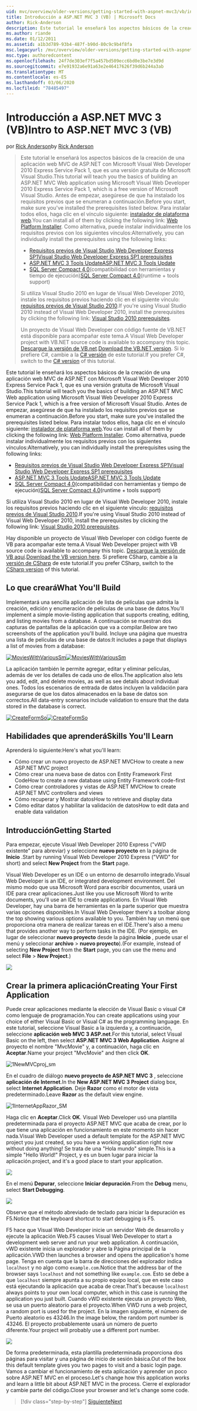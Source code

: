 ```yaml
---
uid: mvc/overview/older-versions/getting-started-with-aspnet-mvc3/vb/intro-to-aspnet-mvc-3
title: Introducción a ASP.NET MVC 3 (VB) | Microsoft Docs
author: Rick-Anderson
description: Este tutorial le enseñará los aspectos básicos de la creación de una aplicación web MVC de ASP.NET con Microsoft Visual Web Developer 2010 Express Service Pack 1, que es...
ms.author: riande
ms.date: 01/12/2011
ms.assetid: a1b3d789-93b4-487f-b90d-80c9c9b4f8fa
msc.legacyurl: /mvc/overview/older-versions/getting-started-with-aspnet-mvc3/vb/intro-to-aspnet-mvc-3
msc.type: authoredcontent
ms.openlocfilehash: 24f7de303ef7f5a457bd509ecc6bd0e3be7e3d9d
ms.sourcegitcommit: e7e91932a6e91a63e2e46417626f39d6b244a3ab
ms.translationtype: MT
ms.contentlocale: es-ES
ms.lasthandoff: 03/06/2020
ms.locfileid: "78485497"
---
```

# <a name="intro-to-aspnet-mvc-3-vb"></a><span data-ttu-id="594b3-103">Introducción a ASP.NET MVC 3 (VB)</span><span class="sxs-lookup"><span data-stu-id="594b3-103">Intro to ASP.NET MVC 3 (VB)</span></span>

<span data-ttu-id="594b3-104">por [Rick Anderson](https://twitter.com/RickAndMSFT)</span><span class="sxs-lookup"><span data-stu-id="594b3-104">by [Rick Anderson](https://twitter.com/RickAndMSFT)</span></span>

> <span data-ttu-id="594b3-105">Este tutorial le enseñará los aspectos básicos de la creación de una aplicación web MVC de ASP.NET con Microsoft Visual Web Developer 2010 Express Service Pack 1, que es una versión gratuita de Microsoft Visual Studio.</span><span class="sxs-lookup"><span data-stu-id="594b3-105">This tutorial will teach you the basics of building an ASP.NET MVC Web application using Microsoft Visual Web Developer 2010 Express Service Pack 1, which is a free version of Microsoft Visual Studio.</span></span> <span data-ttu-id="594b3-106">Antes de empezar, asegúrese de que ha instalado los requisitos previos que se enumeran a continuación.</span><span class="sxs-lookup"><span data-stu-id="594b3-106">Before you start, make sure you've installed the prerequisites listed below.</span></span> <span data-ttu-id="594b3-107">Para instalar todos ellos, haga clic en el vínculo siguiente: [instalador de plataforma web](https://www.microsoft.com/web/gallery/install.aspx?appid=VWD2010SP1Pack).</span><span class="sxs-lookup"><span data-stu-id="594b3-107">You can install all of them by clicking the following link: [Web Platform Installer](https://www.microsoft.com/web/gallery/install.aspx?appid=VWD2010SP1Pack).</span></span> <span data-ttu-id="594b3-108">Como alternativa, puede instalar individualmente los requisitos previos con los siguientes vínculos:</span><span class="sxs-lookup"><span data-stu-id="594b3-108">Alternatively, you can individually install the prerequisites using the following links:</span></span>
> 
> - [<span data-ttu-id="594b3-109">Requisitos previos de Visual Studio Web Developer Express SP1</span><span class="sxs-lookup"><span data-stu-id="594b3-109">Visual Studio Web Developer Express SP1 prerequisites</span></span>](https://www.microsoft.com/web/gallery/install.aspx?appid=VWD2010SP1Pack)
> - [<span data-ttu-id="594b3-110">ASP.NET MVC 3 Tools Update</span><span class="sxs-lookup"><span data-stu-id="594b3-110">ASP.NET MVC 3 Tools Update</span></span>](https://www.microsoft.com/web/gallery/install.aspx?appsxml=&amp;appid=MVC3)
> - <span data-ttu-id="594b3-111">[SQL Server Compact 4,0](https://www.microsoft.com/web/gallery/install.aspx?appid=SQLCE;SQLCEVSTools_4_0)(compatibilidad con herramientas y tiempo de ejecución)</span><span class="sxs-lookup"><span data-stu-id="594b3-111">[SQL Server Compact 4.0](https://www.microsoft.com/web/gallery/install.aspx?appid=SQLCE;SQLCEVSTools_4_0)(runtime + tools support)</span></span>
> 
> <span data-ttu-id="594b3-112">Si utiliza Visual Studio 2010 en lugar de Visual Web Developer 2010, instale los requisitos previos haciendo clic en el siguiente vínculo: [requisitos previos de Visual Studio 2010](https://www.microsoft.com/web/gallery/install.aspx?appsxml=&amp;appid=VS2010SP1Pack).</span><span class="sxs-lookup"><span data-stu-id="594b3-112">If you're using Visual Studio 2010 instead of Visual Web Developer 2010, install the prerequisites by clicking the following link: [Visual Studio 2010 prerequisites](https://www.microsoft.com/web/gallery/install.aspx?appsxml=&amp;appid=VS2010SP1Pack).</span></span>
> 
> <span data-ttu-id="594b3-113">Un proyecto de Visual Web Developer con código fuente de VB.NET está disponible para acompañar este tema.</span><span class="sxs-lookup"><span data-stu-id="594b3-113">A Visual Web Developer project with VB.NET source code is available to accompany this topic.</span></span> <span data-ttu-id="594b3-114">[Descargue la versión de VB.net](https://code.msdn.microsoft.com/Introduction-to-MVC-3-10d1b098).</span><span class="sxs-lookup"><span data-stu-id="594b3-114">[Download the VB.NET version](https://code.msdn.microsoft.com/Introduction-to-MVC-3-10d1b098).</span></span> <span data-ttu-id="594b3-115">Si lo prefiere C#, cambie a la [ C# versión](../cs/intro-to-aspnet-mvc-3.md) de este tutorial.</span><span class="sxs-lookup"><span data-stu-id="594b3-115">If you prefer C#, switch to the [C# version](../cs/intro-to-aspnet-mvc-3.md) of this tutorial.</span></span>

<span data-ttu-id="594b3-116">Este tutorial le enseñará los aspectos básicos de la creación de una aplicación web MVC de ASP.NET con Microsoft Visual Web Developer 2010 Express Service Pack 1, que es una versión gratuita de Microsoft Visual Studio.</span><span class="sxs-lookup"><span data-stu-id="594b3-116">This tutorial will teach you the basics of building an ASP.NET MVC Web application using Microsoft Visual Web Developer 2010 Express Service Pack 1, which is a free version of Microsoft Visual Studio.</span></span> <span data-ttu-id="594b3-117">Antes de empezar, asegúrese de que ha instalado los requisitos previos que se enumeran a continuación.</span><span class="sxs-lookup"><span data-stu-id="594b3-117">Before you start, make sure you've installed the prerequisites listed below.</span></span> <span data-ttu-id="594b3-118">Para instalar todos ellos, haga clic en el vínculo siguiente: [instalador de plataforma web](https://www.microsoft.com/web/gallery/install.aspx?appid=VWD2010SP1Pack).</span><span class="sxs-lookup"><span data-stu-id="594b3-118">You can install all of them by clicking the following link: [Web Platform Installer](https://www.microsoft.com/web/gallery/install.aspx?appid=VWD2010SP1Pack).</span></span> <span data-ttu-id="594b3-119">Como alternativa, puede instalar individualmente los requisitos previos con los siguientes vínculos:</span><span class="sxs-lookup"><span data-stu-id="594b3-119">Alternatively, you can individually install the prerequisites using the following links:</span></span>

- [<span data-ttu-id="594b3-120">Requisitos previos de Visual Studio Web Developer Express SP1</span><span class="sxs-lookup"><span data-stu-id="594b3-120">Visual Studio Web Developer Express SP1 prerequisites</span></span>](https://www.microsoft.com/web/gallery/install.aspx?appid=VWD2010SP1Pack)
- [<span data-ttu-id="594b3-121">ASP.NET MVC 3 Tools Update</span><span class="sxs-lookup"><span data-stu-id="594b3-121">ASP.NET MVC 3 Tools Update</span></span>](https://www.microsoft.com/web/gallery/install.aspx?appsxml=&amp;appid=MVC3)
- <span data-ttu-id="594b3-122">[SQL Server Compact 4,0](https://www.microsoft.com/web/gallery/install.aspx?appid=SQLCE;SQLCEVSTools_4_0)(compatibilidad con herramientas y tiempo de ejecución)</span><span class="sxs-lookup"><span data-stu-id="594b3-122">[SQL Server Compact 4.0](https://www.microsoft.com/web/gallery/install.aspx?appid=SQLCE;SQLCEVSTools_4_0)(runtime + tools support)</span></span>

<span data-ttu-id="594b3-123">Si utiliza Visual Studio 2010 en lugar de Visual Web Developer 2010, instale los requisitos previos haciendo clic en el siguiente vínculo: [requisitos previos de Visual Studio 2010](https://www.microsoft.com/web/gallery/install.aspx?appsxml=&amp;appid=VS2010SP1Pack).</span><span class="sxs-lookup"><span data-stu-id="594b3-123">If you're using Visual Studio 2010 instead of Visual Web Developer 2010, install the prerequisites by clicking the following link: [Visual Studio 2010 prerequisites](https://www.microsoft.com/web/gallery/install.aspx?appsxml=&amp;appid=VS2010SP1Pack).</span></span>

<span data-ttu-id="594b3-124">Hay disponible un proyecto de Visual Web Developer con código fuente de VB para acompañar este tema.</span><span class="sxs-lookup"><span data-stu-id="594b3-124">A Visual Web Developer project with VB source code is available to accompany this topic.</span></span> <span data-ttu-id="594b3-125">[Descargue la versión de VB aquí](https://code.msdn.microsoft.com/Project/Download/FileDownload.aspx?ProjectName=aspnetmvcsamples&amp;DownloadId=14824).</span><span class="sxs-lookup"><span data-stu-id="594b3-125">[Download the VB version here](https://code.msdn.microsoft.com/Project/Download/FileDownload.aspx?ProjectName=aspnetmvcsamples&amp;DownloadId=14824).</span></span> <span data-ttu-id="594b3-126">Si prefiere CSharp, cambie a la [versión de CSharp](../cs/intro-to-aspnet-mvc-3.md) de este tutorial.</span><span class="sxs-lookup"><span data-stu-id="594b3-126">If you prefer CSharp, switch to the [CSharp version](../cs/intro-to-aspnet-mvc-3.md) of this tutorial.</span></span>

## <a name="what-youll-build"></a><span data-ttu-id="594b3-127">Lo que creará</span><span class="sxs-lookup"><span data-stu-id="594b3-127">What You'll Build</span></span>

<span data-ttu-id="594b3-128">Implementará una sencilla aplicación de lista de películas que admita la creación, edición y enumeración de películas de una base de datos.</span><span class="sxs-lookup"><span data-stu-id="594b3-128">You'll implement a simple movie-listing application that supports creating, editing, and listing movies from a database.</span></span> <span data-ttu-id="594b3-129">A continuación se muestran dos capturas de pantallas de la aplicación que va a compilar.</span><span class="sxs-lookup"><span data-stu-id="594b3-129">Below are two screenshots of the application you'll build.</span></span> <span data-ttu-id="594b3-130">Incluye una página que muestra una lista de películas de una base de datos:</span><span class="sxs-lookup"><span data-stu-id="594b3-130">It includes a page that displays a list of movies from a database:</span></span>

<span data-ttu-id="594b3-131">[![MoviesWithVariousSm](intro-to-aspnet-mvc-3/_static/image2.png)](intro-to-aspnet-mvc-3/_static/image1.png)</span><span class="sxs-lookup"><span data-stu-id="594b3-131">[![MoviesWithVariousSm](intro-to-aspnet-mvc-3/_static/image2.png)](intro-to-aspnet-mvc-3/_static/image1.png)</span></span>

<span data-ttu-id="594b3-132">La aplicación también le permite agregar, editar y eliminar películas, además de ver los detalles de cada uno de ellos.</span><span class="sxs-lookup"><span data-stu-id="594b3-132">The application also lets you add, edit, and delete movies, as well as see details about individual ones.</span></span> <span data-ttu-id="594b3-133">Todos los escenarios de entrada de datos incluyen la validación para asegurarse de que los datos almacenados en la base de datos son correctos.</span><span class="sxs-lookup"><span data-stu-id="594b3-133">All data-entry scenarios include validation to ensure that the data stored in the database is correct.</span></span>

<span data-ttu-id="594b3-134">[![CreateFormSo](intro-to-aspnet-mvc-3/_static/image4.png)](intro-to-aspnet-mvc-3/_static/image3.png)</span><span class="sxs-lookup"><span data-stu-id="594b3-134">[![CreateFormSo](intro-to-aspnet-mvc-3/_static/image4.png)](intro-to-aspnet-mvc-3/_static/image3.png)</span></span>

## <a name="skills-youll-learn"></a><span data-ttu-id="594b3-135">Habilidades que aprenderá</span><span class="sxs-lookup"><span data-stu-id="594b3-135">Skills You'll Learn</span></span>

<span data-ttu-id="594b3-136">Aprenderá lo siguiente:</span><span class="sxs-lookup"><span data-stu-id="594b3-136">Here's what you'll learn:</span></span>

- <span data-ttu-id="594b3-137">Cómo crear un nuevo proyecto de ASP.NET MVC</span><span class="sxs-lookup"><span data-stu-id="594b3-137">How to create a new ASP.NET MVC project</span></span>
- <span data-ttu-id="594b3-138">Cómo crear una nueva base de datos con Entity Framework First Code</span><span class="sxs-lookup"><span data-stu-id="594b3-138">How to create a new database using Entity Framework code-first</span></span>
- <span data-ttu-id="594b3-139">Cómo crear controladores y vistas de ASP.NET MVC</span><span class="sxs-lookup"><span data-stu-id="594b3-139">How to create ASP.NET MVC controllers and views</span></span>
- <span data-ttu-id="594b3-140">Cómo recuperar y Mostrar datos</span><span class="sxs-lookup"><span data-stu-id="594b3-140">How to retrieve and display data</span></span>
- <span data-ttu-id="594b3-141">Cómo editar datos y habilitar la validación de datos</span><span class="sxs-lookup"><span data-stu-id="594b3-141">How to edit data and enable data validation</span></span>

## <a name="getting-started"></a><span data-ttu-id="594b3-142">Introducción</span><span class="sxs-lookup"><span data-stu-id="594b3-142">Getting Started</span></span>

<span data-ttu-id="594b3-143">Para empezar, ejecute Visual Web Developer 2010 Express ("vWD existente" para abreviar) y seleccione **nuevo proyecto** en la página de **Inicio** .</span><span class="sxs-lookup"><span data-stu-id="594b3-143">Start by running Visual Web Developer 2010 Express ("VWD" for short) and select **New Project** from the **Start** page.</span></span>

<span data-ttu-id="594b3-144">Visual Web Developer es un IDE o un entorno de desarrollo integrado.</span><span class="sxs-lookup"><span data-stu-id="594b3-144">Visual Web Developer is an IDE, or integrated development environment.</span></span> <span data-ttu-id="594b3-145">Del mismo modo que usa Microsoft Word para escribir documentos, usará un IDE para crear aplicaciones.</span><span class="sxs-lookup"><span data-stu-id="594b3-145">Just like you use Microsoft Word to write documents, you'll use an IDE to create applications.</span></span> <span data-ttu-id="594b3-146">En Visual Web Developer, hay una barra de herramientas en la parte superior que muestra varias opciones disponibles.</span><span class="sxs-lookup"><span data-stu-id="594b3-146">In Visual Web Developer there's a toolbar along the top showing various options available to you.</span></span> <span data-ttu-id="594b3-147">También hay un menú que proporciona otra manera de realizar tareas en el IDE.</span><span class="sxs-lookup"><span data-stu-id="594b3-147">There's also a menu that provides another way to perform tasks in the IDE.</span></span> <span data-ttu-id="594b3-148">(Por ejemplo, en lugar de seleccionar **nuevo proyecto** desde la página **Inicio** , puede usar el menú y seleccionar **archivo** &gt; **nuevo proyecto**).</span><span class="sxs-lookup"><span data-stu-id="594b3-148">(For example, instead of selecting **New Project** from the **Start** page, you can use the menu and select **File** &gt; **New Project**.)</span></span>

[![](intro-to-aspnet-mvc-3/_static/image6.png)](intro-to-aspnet-mvc-3/_static/image5.png)

## <a name="creating-your-first-application"></a><span data-ttu-id="594b3-149">Crear la primera aplicación</span><span class="sxs-lookup"><span data-stu-id="594b3-149">Creating Your First Application</span></span>

<span data-ttu-id="594b3-150">Puede crear aplicaciones mediante la elección de Visual Basic o visual C# como lenguaje de programación.</span><span class="sxs-lookup"><span data-stu-id="594b3-150">You can create applications using your choice of either Visual Basic or Visual C# as the programming language.</span></span> <span data-ttu-id="594b3-151">En este tutorial, seleccione Visual Basic a la izquierda y, a continuación, seleccione **aplicación web MVC 3 ASP.net**.</span><span class="sxs-lookup"><span data-stu-id="594b3-151">For this tutorial, select Visual Basic on the left, then select **ASP.NET MVC 3 Web Application**.</span></span> <span data-ttu-id="594b3-152">Asigne al proyecto el nombre "MvcMovie" y, a continuación, haga clic en **Aceptar**.</span><span class="sxs-lookup"><span data-stu-id="594b3-152">Name your project "MvcMovie" and then click **OK**.</span></span>

![1NewMVCproj_sm](intro-to-aspnet-mvc-3/_static/image7.png)

<span data-ttu-id="594b3-154">En el cuadro de diálogo **nuevo proyecto de ASP.NET MVC 3** , seleccione **aplicación de Internet**.</span><span class="sxs-lookup"><span data-stu-id="594b3-154">In the **New ASP.NET MVC 3 Project** dialog box, select **Internet Application**.</span></span> <span data-ttu-id="594b3-155">Deje **Razor** como el motor de vista predeterminado.</span><span class="sxs-lookup"><span data-stu-id="594b3-155">Leave **Razor** as the default view engine.</span></span>

![1InternetAppRazor_SM](intro-to-aspnet-mvc-3/_static/image8.png)

<span data-ttu-id="594b3-157">Haga clic en **Aceptar**.</span><span class="sxs-lookup"><span data-stu-id="594b3-157">Click **OK**.</span></span> <span data-ttu-id="594b3-158">Visual Web Developer usó una plantilla predeterminada para el proyecto ASP.NET MVC que acaba de crear, por lo que tiene una aplicación en funcionamiento en este momento sin hacer nada.</span><span class="sxs-lookup"><span data-stu-id="594b3-158">Visual Web Developer used a default template for the ASP.NET MVC project you just created, so you have a working application right now without doing anything!</span></span> <span data-ttu-id="594b3-159">Se trata de una "Hola mundo" simple.</span><span class="sxs-lookup"><span data-stu-id="594b3-159">This is a simple "Hello World!"</span></span> <span data-ttu-id="594b3-160">Project, y es un buen lugar para iniciar la aplicación.</span><span class="sxs-lookup"><span data-stu-id="594b3-160">project, and it's a good place to start your application.</span></span>

[![](intro-to-aspnet-mvc-3/_static/image10.png)](intro-to-aspnet-mvc-3/_static/image9.png)

<span data-ttu-id="594b3-161">En el menú **Depurar**, seleccione **Iniciar depuración**.</span><span class="sxs-lookup"><span data-stu-id="594b3-161">From the **Debug** menu, select **Start Debugging**.</span></span>

![](intro-to-aspnet-mvc-3/_static/image11.png)

<span data-ttu-id="594b3-162">Observe que el método abreviado de teclado para iniciar la depuración es F5.</span><span class="sxs-lookup"><span data-stu-id="594b3-162">Notice that the keyboard shortcut to start debugging is F5.</span></span>

<span data-ttu-id="594b3-163">F5 hace que Visual Web Developer inicie un servidor Web de desarrollo y ejecute la aplicación Web.</span><span class="sxs-lookup"><span data-stu-id="594b3-163">F5 causes Visual Web Developer to start a development web server and run your web application.</span></span> <span data-ttu-id="594b3-164">A continuación, vWD existente inicia un explorador y abre la Página principal de la aplicación.</span><span class="sxs-lookup"><span data-stu-id="594b3-164">VWD then launches a browser and opens the application's home page.</span></span> <span data-ttu-id="594b3-165">Tenga en cuenta que la barra de direcciones del explorador indica `localhost` y no algo como `example.com`.</span><span class="sxs-lookup"><span data-stu-id="594b3-165">Notice that the address bar of the browser says `localhost` and not something like `example.com`.</span></span> <span data-ttu-id="594b3-166">Esto se debe a que `localhost` siempre apunta a su propio equipo local, que en este caso está ejecutando la aplicación que acaba de crear.</span><span class="sxs-lookup"><span data-stu-id="594b3-166">That's because `localhost` always points to your own local computer, which in this case is running the application you just built.</span></span> <span data-ttu-id="594b3-167">Cuando vWD existente ejecuta un proyecto Web, se usa un puerto aleatorio para el proyecto.</span><span class="sxs-lookup"><span data-stu-id="594b3-167">When VWD runs a web project, a random port is used for the project.</span></span> <span data-ttu-id="594b3-168">En la imagen siguiente, el número de Puerto aleatorio es 43246.</span><span class="sxs-lookup"><span data-stu-id="594b3-168">In the image below, the random port number is 43246.</span></span> <span data-ttu-id="594b3-169">El proyecto probablemente usará un número de puerto diferente.</span><span class="sxs-lookup"><span data-stu-id="594b3-169">Your project will probably use a different port number.</span></span>

![](intro-to-aspnet-mvc-3/_static/image12.png)

<span data-ttu-id="594b3-170">De forma predeterminada, esta plantilla predeterminada proporciona dos páginas para visitar y una página de inicio de sesión básica.</span><span class="sxs-lookup"><span data-stu-id="594b3-170">Out of the box this default template gives you two pages to visit and a basic login page.</span></span> <span data-ttu-id="594b3-171">Vamos a cambiar el funcionamiento de esta aplicación y aprender un poco sobre ASP.NET MVC en el proceso.</span><span class="sxs-lookup"><span data-stu-id="594b3-171">Let's change how this application works and learn a little bit about ASP.NET MVC in the process.</span></span> <span data-ttu-id="594b3-172">Cierre el explorador y cambie parte del código.</span><span class="sxs-lookup"><span data-stu-id="594b3-172">Close your browser and let's change some code.</span></span>

> [!div class="step-by-step"]
> [<span data-ttu-id="594b3-173">Siguiente</span><span class="sxs-lookup"><span data-stu-id="594b3-173">Next</span></span>](adding-a-controller.md)

